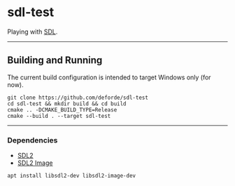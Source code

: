 # sdl-test
Playing with [SDL](https://www.libsdl.org/).

---------------------------------------------------

## Building and Running

The current build configuration is intended to target Windows only (for now).
```
git clone https://github.com/deforde/sdl-test
cd sdl-test && mkdir build && cd build
cmake .. -DCMAKE_BUILD_TYPE=Release
cmake --build . --target sdl-test
```

---------------------------------------------------

### Dependencies

- [SDL2](https://www.libsdl.org)
- [SDL2 Image](https://www.libsdl.org/projects/SDL_image)


```
apt install libsdl2-dev libsdl2-image-dev
```
